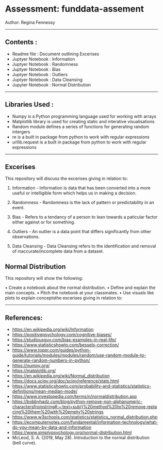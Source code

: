 # Assessment: funddata-assement


Author: Regina Fennessy

--------------------------------------------------------------------------------------------------------------

## Contents :

- Readme file      : Document outlining Excerises
- Juptyer Notebook : Information
- Juptyer Notebook : Randomness
- Juptyer Notebook : Bias
- Juptyer Notebook : Outliers
- Juptyer Notebook : Data Cleansing
- Jupyter Notebook : Normal Distribution

-------------------------------------------------------------------------------------------------------------

## Libraries Used :

- Numpy is a Python programming language used for working with arrays
- Matplotlib library is used for creating static and interative visualisations
- Random module defines a series of functions for generating random intergers
- re is a built in package from python to work with regular expressions
- urllib.request is a built in package from python to work with regular expressions

--------------------------------------------------------------------------------------------------------------

## Excerises


This repository will discuss the excerises giving in relation to:

1. Information - Information is data that has been converted into a more useful or intelligible form which helps us in making a decision.

2. Randomness - Randomness is the lack of pattern or predictability in an event.

3. Bias - Refers to a tendancy of a person to lean towards a paticular factor either against or for something.

4. Outliers -  An outlier is a data point that differs significantly from other observations.

5. Data Cleansing - Data Cleansing refers to the identification and removal of inaccurate/incomplete data from a dataset.


 ## Normal Distribution
 
 This repository will show the following:
 
• Create a notebook about the normal distribution.
• Define and explain the main concepts.
• Pitch the notebook at your classmates.
• Use visuals like plots to explain conceptsthe excerises giving in relation to:

-------------------------------------------------------------------------------------------------------------

## References:

- https://en.wikipedia.org/wiki/Information
- https://positivepsychology.com/cognitive-biases/
- https://studiousguy.com/bias-examples-in-real-life/
- https://www.statisticshowto.com/bessels-correction/
- https://www.toppr.com/guides/python-guide/tutorials/modules/modules/random/use-random-module-to-generate-random-numbers-in-python/
- https://numpy.org/
- https://matplotlib.org/
- https://en.wikipedia.org/wiki/Normal_distribution
- https://docs.scipy.org/doc/scipy/reference/stats.html
- https://www.statisticshowto.com/probability-and-statistics/statistics-definitions/mean-median-mode/
- https://www.investopedia.com/terms/n/normaldistribution.asp
- https://bobbyhadz.com/blog/python-remove-non-alphanumeric-charactersfromstring#:~:text=sub()%20method%20to%20remove,replacing%20them%20with%20empty%20strings
- https://www.w3schools.com/statistics/statistics_normal_distribution.php
- https://ecomputernotes.com/fundamental/information-technology/what-do-you-mean-by-data-and-information
- https://www.simplypsychology.org/normal-distribution.html
- McLeod, S. A. (2019, May 28). Introduction to the normal distribution (bell curve). 
